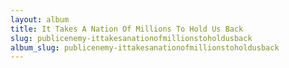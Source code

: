 ```yaml
---
layout: album
title: It Takes A Nation Of Millions To Hold Us Back
slug: publicenemy-ittakesanationofmillionstoholdusback
album_slug: publicenemy-ittakesanationofmillionstoholdusback
---
```

